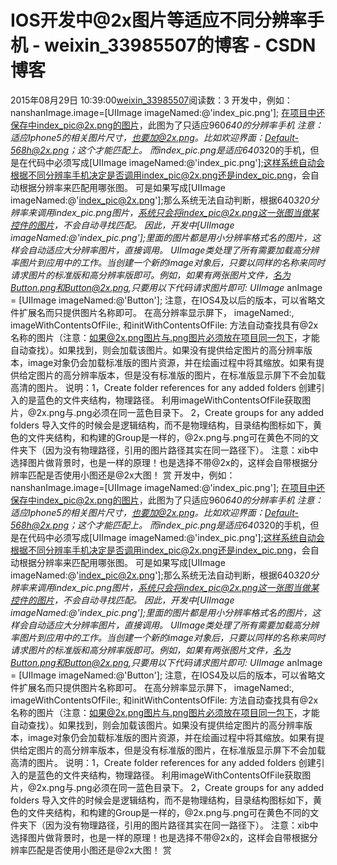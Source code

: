 # IOS开发中@2x图片等适应不同分辨率手机 - weixin_33985507的博客 - CSDN博客
2015年08月29日 10:39:00[weixin_33985507](https://me.csdn.net/weixin_33985507)阅读数：3
开发中，例如： nanshanImage.image=[UIImage imageNamed:@'index_pic.png'];
在项目中还保存中index_pic@2x.png的图片，此图为了只适应960*640的分辨率手机
注意：适应Iphone5的相关图片尺寸，也要加@2x.png。比如欢迎界面：Default-568h@2x.png；这个才能匹配上。
而index_pic.png是适应640*320的手机，但是在代码中必须写成[UIImage imageNamed:@'index_pic.png'];这样系统自动会根据不同分辨率手机决定是否调用index_pic@2x.png还是index_pic.png，会自动根据分辨率来匹配用哪张图。
可是如果写成[UIImage imageNamed:@'index_pic@2x.png'];那么系统无法自动判断，根据640*320分辨率来调用index_pic.png图片，系统只会将index_pic@2x.png这一张图当做某控件的图片，不会自动寻找匹配。
因此，开发中[UIImage imageNamed:@'index_pic.png'];里面的图片都是用小分辨率格式名的图片，这样会自动适应大分辨率图片，直接调用。
UIImage类处理了所有需要加载高分辨率图片到应用中的工作。当创建一个新的image对象后，只要以同样的名称来同时请求图片的标准版和高分辨率版即可。例如，如果有两张图片文件，名为Button.png和Button@2x.png,只要用以下代码请求图片即可:
UIImage* anImage = [UIImage imageNamed:@'Button'];
注意，在IOS4及以后的版本，可以省略文件扩展名而只提供图片名称即可。
在高分辨率显示屏下， imageNamed:, imageWithContentsOfFile:, 和initWithContentsOfFile: 方法自动查找具有@2x名称的图片（注意：如果@2x.png图片与.png图片必须放在项目同一包下，才能自动查找）。如果找到，则会加载该图片。如果没有提供给定图片的高分辨率版本，image对象仍会加载标准版的图片资源，并在绘画过程中将其缩放。如果有提供给定图片的高分辨率版本，但是没有标准版的图片，在标准版显示屏下不会加载高清的图片。
说明：1，Create folder references for any added folders
创建引入的是蓝色的文件夹结构，物理路径。 利用imageWithContentsOfFile获取图片，@2x.png与.png必须在同一蓝色目录下。
2，Create groups for any added folders
导入文件的时候会是逻辑结构，而不是物理结构，目录结构图标如下，黄色的文件夹结构，和构建的Group是一样的，@2x.png与.png可在黄色不同的文件夹下（因为没有物理路径，引用的图片路径其实在同一路径下）。
注意：xib中选择图片做背景时，也是一样的原理！也是选择不带@2x的，这样会自带根据分辨率匹配是否使用小图还是@2x大图！
赏
开发中，例如： nanshanImage.image=[UIImage imageNamed:@'index_pic.png'];
在项目中还保存中index_pic@2x.png的图片，此图为了只适应960*640的分辨率手机
注意：适应Iphone5的相关图片尺寸，也要加@2x.png。比如欢迎界面：Default-568h@2x.png；这个才能匹配上。
而index_pic.png是适应640*320的手机，但是在代码中必须写成[UIImage imageNamed:@'index_pic.png'];这样系统自动会根据不同分辨率手机决定是否调用index_pic@2x.png还是index_pic.png，会自动根据分辨率来匹配用哪张图。
可是如果写成[UIImage imageNamed:@'index_pic@2x.png'];那么系统无法自动判断，根据640*320分辨率来调用index_pic.png图片，系统只会将index_pic@2x.png这一张图当做某控件的图片，不会自动寻找匹配。
因此，开发中[UIImage imageNamed:@'index_pic.png'];里面的图片都是用小分辨率格式名的图片，这样会自动适应大分辨率图片，直接调用。
UIImage类处理了所有需要加载高分辨率图片到应用中的工作。当创建一个新的image对象后，只要以同样的名称来同时请求图片的标准版和高分辨率版即可。例如，如果有两张图片文件，名为Button.png和Button@2x.png,只要用以下代码请求图片即可:
UIImage* anImage = [UIImage imageNamed:@'Button'];
注意，在IOS4及以后的版本，可以省略文件扩展名而只提供图片名称即可。
在高分辨率显示屏下， imageNamed:, imageWithContentsOfFile:, 和initWithContentsOfFile: 方法自动查找具有@2x名称的图片（注意：如果@2x.png图片与.png图片必须放在项目同一包下，才能自动查找）。如果找到，则会加载该图片。如果没有提供给定图片的高分辨率版本，image对象仍会加载标准版的图片资源，并在绘画过程中将其缩放。如果有提供给定图片的高分辨率版本，但是没有标准版的图片，在标准版显示屏下不会加载高清的图片。
说明：1，Create folder references for any added folders
创建引入的是蓝色的文件夹结构，物理路径。 利用imageWithContentsOfFile获取图片，@2x.png与.png必须在同一蓝色目录下。
2，Create groups for any added folders
导入文件的时候会是逻辑结构，而不是物理结构，目录结构图标如下，黄色的文件夹结构，和构建的Group是一样的，@2x.png与.png可在黄色不同的文件夹下（因为没有物理路径，引用的图片路径其实在同一路径下）。
注意：xib中选择图片做背景时，也是一样的原理！也是选择不带@2x的，这样会自带根据分辨率匹配是否使用小图还是@2x大图！
赏

